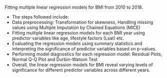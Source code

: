 Fitting multiple linear regression models for BMI from 2010 to 2018. 
- The steps followed include:
- Data preprocessing: Transformation for skewness, Handling missing values using Multiple Imputation by Chained Equations (MICE)
- Fitting multiple linear regression models for each BMI year using predictor variables like age, lifestyle factors (Lsat) etc.
- Evaluating the regression models using summary statistics and interpreting the significance of predictor variables based on p-values.
- Performing model diagnostics for each regression model: Residual Plots, Normal Q-Q Plot and Durbin-Watson Test
- Overall, the linear regression models for BMI reveal varying levels of significance for different predictor variables across different years.
